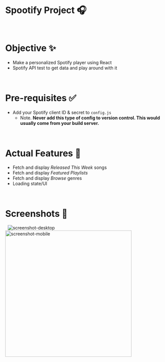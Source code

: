 # Spootify Project 🎧

&nbsp;
# Objective ✨
- Make a personalized Spotify player using React
- Spotify API test to get data and play around with it

&nbsp;
# Pre-requisites ✅
- Add your Spotify client ID & secret to `config.js`
  - Note. **Never add this type of config to version control. This would usually come from your build server.**

&nbsp;
# Actual Features 📖
- Fetch and display *Released This Week* songs
- Fetch and display *Featured Playlists*
- Fetch and display *Browse* genres
- Loading state/UI

&nbsp;
# Screenshots 🌄
&nbsp;
![screenshot-desktop](https://puu.sh/GwPLE/3be580156a.png)
<img alt="screenshot-mobile" width=400 src="https://puu.sh/GwPLS/0bcb566d23.png" />
